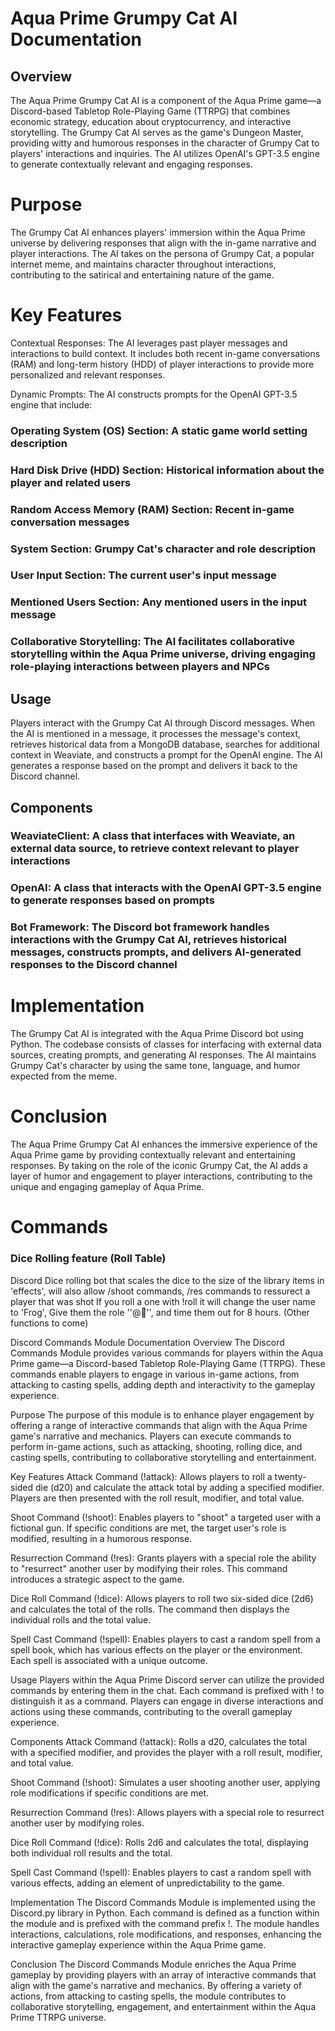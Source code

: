 # Aqua Prime Grumpy Cat AI Documentation

## Overview

The Aqua Prime Grumpy Cat AI is a component of the Aqua Prime game—a Discord-based Tabletop Role-Playing Game (TTRPG) that combines economic strategy, education about cryptocurrency, and interactive storytelling. The Grumpy Cat AI serves as the game's Dungeon Master, providing witty and humorous responses in the character of Grumpy Cat to players' interactions and inquiries. The AI utilizes OpenAI's GPT-3.5 engine to generate contextually relevant and engaging responses.

# Purpose

The Grumpy Cat AI enhances players' immersion within the Aqua Prime universe by delivering responses that align with the in-game narrative and player interactions. The AI takes on the persona of Grumpy Cat, a popular internet meme, and maintains character throughout interactions, contributing to the satirical and entertaining nature of the game.

# Key Features

Contextual Responses: The AI leverages past player messages and interactions to build context. It includes both recent in-game conversations (RAM) and long-term history (HDD) of player interactions to provide more personalized and relevant responses.

Dynamic Prompts: The AI constructs prompts for the OpenAI GPT-3.5 engine that include:

### Operating System (OS) Section: A static game world setting description

### Hard Disk Drive (HDD) Section: Historical information about the player and related users

### Random Access Memory (RAM) Section: Recent in-game conversation messages

### System Section: Grumpy Cat's character and role description

### User Input Section: The current user's input message

### Mentioned Users Section: Any mentioned users in the input message

### Collaborative Storytelling: The AI facilitates collaborative storytelling within the Aqua Prime universe, driving engaging role-playing interactions between players and NPCs

## Usage

Players interact with the Grumpy Cat AI through Discord messages. When the AI is mentioned in a message, it processes the message's context, retrieves historical data from a MongoDB database, searches for additional context in Weaviate, and constructs a prompt for the OpenAI engine. The AI generates a response based on the prompt and delivers it back to the Discord channel.

## Components

### WeaviateClient: A class that interfaces with Weaviate, an external data source, to retrieve context relevant to player interactions

### OpenAI: A class that interacts with the OpenAI GPT-3.5 engine to generate responses based on prompts

### Bot Framework: The Discord bot framework handles interactions with the Grumpy Cat AI, retrieves historical messages, constructs prompts, and delivers AI-generated responses to the Discord channel

# Implementation

The Grumpy Cat AI is integrated with the Aqua Prime Discord bot using Python. The codebase consists of classes for interfacing with external data sources, creating prompts, and generating AI responses. The AI maintains Grumpy Cat's character by using the same tone, language, and humor expected from the meme.

# Conclusion

The Aqua Prime Grumpy Cat AI enhances the immersive experience of the Aqua Prime game by providing contextually relevant and entertaining responses. By taking on the role of the iconic Grumpy Cat, the AI adds a layer of humor and engagement to player interactions, contributing to the unique and engaging gameplay of Aqua Prime.

# Commands

### Dice Rolling feature (Roll Table)

 Discord Dice rolling bot that scales the dice to the size of the library items in 'effects', will also allow /shoot commands, /res commands to ressurect a player that was shot
 If you roll a one with !roll it will change the user name to 'Frog', Give them the role ''@🐸'', and time them out for 8 hours. (Other functions to come)

 Discord Commands Module Documentation
Overview
The Discord Commands Module provides various commands for players within the Aqua Prime game—a Discord-based Tabletop Role-Playing Game (TTRPG). These commands enable players to engage in various in-game actions, from attacking to casting spells, adding depth and interactivity to the gameplay experience.

Purpose
The purpose of this module is to enhance player engagement by offering a range of interactive commands that align with the Aqua Prime game's narrative and mechanics. Players can execute commands to perform in-game actions, such as attacking, shooting, rolling dice, and casting spells, contributing to collaborative storytelling and entertainment.

Key Features
Attack Command (!attack): Allows players to roll a twenty-sided die (d20) and calculate the attack total by adding a specified modifier. Players are then presented with the roll result, modifier, and total value.

Shoot Command (!shoot): Enables players to "shoot" a targeted user with a fictional gun. If specific conditions are met, the target user's role is modified, resulting in a humorous response.

Resurrection Command (!res): Grants players with a special role the ability to "resurrect" another user by modifying their roles. This command introduces a strategic aspect to the game.

Dice Roll Command (!dice): Allows players to roll two six-sided dice (2d6) and calculates the total of the rolls. The command then displays the individual rolls and the total value.

Spell Cast Command (!spell): Enables players to cast a random spell from a spell book, which has various effects on the player or the environment. Each spell is associated with a unique outcome.

Usage
Players within the Aqua Prime Discord server can utilize the provided commands by entering them in the chat. Each command is prefixed with ! to distinguish it as a command. Players can engage in diverse interactions and actions using these commands, contributing to the overall gameplay experience.

Components
Attack Command (!attack): Rolls a d20, calculates the total with a specified modifier, and provides the player with a roll result, modifier, and total value.

Shoot Command (!shoot): Simulates a user shooting another user, applying role modifications if specific conditions are met.

Resurrection Command (!res): Allows players with a special role to resurrect another user by modifying roles.

Dice Roll Command (!dice): Rolls 2d6 and calculates the total, displaying both individual roll results and the total.

Spell Cast Command (!spell): Enables players to cast a random spell with various effects, adding an element of unpredictability to the game.

Implementation
The Discord Commands Module is implemented using the Discord.py library in Python. Each command is defined as a function within the module and is prefixed with the command prefix !. The module handles interactions, calculations, role modifications, and responses, enhancing the interactive gameplay experience within the Aqua Prime game.

Conclusion
The Discord Commands Module enriches the Aqua Prime gameplay by providing players with an array of interactive commands that align with the game's narrative and mechanics. By offering a variety of actions, from attacking to casting spells, the module contributes to collaborative storytelling, engagement, and entertainment within the Aqua Prime TTRPG universe.
